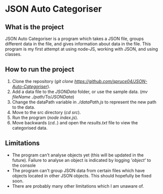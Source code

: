 # JSON Auto Categoriser

## What is the project
JSON Auto Categoriser is a program which takes a JSON file, groups different data in the file, and gives information about data in the file.
This program is my first attempt at using node-JS, working with JSON, and using classes.

## How to run the project
1. Clone the repository (*git clone https://github.com/spruce04/JSON-Auto-Categoriser*).
2. Add a data file to the *JSONData* folder, or use the sample data. (*mv fileName ./path/To/JSONData*)
3. Change the dataPath variable in *./dataPath.js* to represent the new path to the data.
4. Move to the src directory (*cd src*).
5. Run the program (*node index.js*).
6. Move backwards (*cd..*) and open the *results.txt* file to view the categorised data.

## Limitations
- The program can't analyse objects yet (this will be updated in the future). Failure to analyse an object is indicated by logging *'object'* to the console
- The program can't group JSON data from certain files which have objects located in other JSON objects. This should hopefully be fixed soon.
- There are probably many other limitations which I am unaware of.

